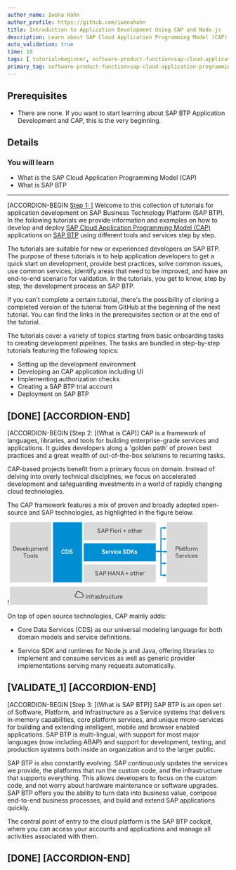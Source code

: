 ```yaml
---
author_name: Iwona Hahn
author_profile: https://github.com/iwonahahn
title: Introduction to Application Development Using CAP and Node.js
description: Learn about SAP Cloud Application Programming Model (CAP) and application development on SAP BTP.
auto_validation: true
time: 10
tags: [ tutorial>beginner, software-product-function>sap-cloud-application-programming-model, topic>node-js, products>sap-business-technology-platform, products>sap-fiori, products>sap-fiori-tools, products>sapui5]
primary_tag: software-product-function>sap-cloud-application-programming-model
---
```


## Prerequisites
 - There are none. If you want to start learning about SAP BTP Application Development and CAP, this is the very beginning.


## Details
### You will learn
  - What is the SAP Cloud Application Programming Model (CAP)
  - What is SAP BTP

---

[ACCORDION-BEGIN [Step 1: ](Overview)]
Welcome to this collection of tutorials for application development on SAP Business Technology Platform (SAP BTP). In the following tutorials we provide information and examples on how to develop and deploy [SAP Cloud Application Programming Model (CAP)](https://cap.cloud.sap/) applications on [SAP BTP](cp-explore-cloud-platform) using different tools and services step by step.

The tutorials are suitable for new or experienced developers on SAP BTP. The purpose of these tutorials is to help application developers to get a quick start on development, provide best practices, solve common issues, use common services, identify areas that need to be improved, and have an end-to-end scenario for validation. In the tutorials, you get to know, step by step, the development process on SAP BTP.

If you can't complete a certain tutorial, there's the possibility of cloning a completed version of the tutorial from GitHub at the beginning of the next tutorial. You can find the links in the prerequisites section or at the end of the tutorial.

The tutorials cover a variety of topics starting from basic onboarding tasks to creating development pipelines. The tasks are bundled in step-by-step tutorials featuring the following topics:

- Setting up the development environment
- Developing an CAP application including UI
- Implementing authorization checks
- Creating a SAP BTP trial account
- Deployment on SAP BTP

[DONE]
[ACCORDION-END]
---
[ACCORDION-BEGIN [Step 2: ](What is CAP)]
CAP is a framework of languages, libraries, and tools for building enterprise-grade services and applications. It guides developers along a 'golden path' of proven best practices and a great wealth of out-of-the-box solutions to recurring tasks.

CAP-based projects benefit from a primary focus on domain. Instead of delving into overly technical disciplines, we focus on accelerated development and safeguarding investments in a world of rapidly changing cloud technologies.

The CAP framework features a mix of proven and broadly adopted open-source and SAP technologies, as highlighted in the figure below.

!![CAP Overview](cap_overview.png)

On top of open source technologies, CAP mainly adds:

- Core Data Services (CDS) as our universal modeling language for both domain models and service definitions.

- Service SDK and runtimes for Node.js and Java, offering libraries to implement and consume services as well as generic provider implementations serving many requests automatically.

[VALIDATE_1]
[ACCORDION-END]
---
[ACCORDION-BEGIN [Step 3: ](What is SAP BTP)]
SAP BTP is an open set of Software, Platform, and Infrastructure as a Service systems that delivers in-memory capabilities, core platform services, and unique micro-services for building and extending intelligent, mobile and browser enabled applications. SAP BTP is multi-lingual, with support for most major languages (now including ABAP) and support for development, testing, and production systems both inside an organization and to the larger public.

SAP BTP is also constantly evolving. SAP continuously updates the services we provide, the platforms that run the custom code, and the infrastructure that supports everything. This allows developers to focus on the custom code, and not worry about hardware maintenance or software upgrades. SAP BTP offers you the ability to turn data into business value, compose end-to-end business processes, and build and extend SAP applications quickly.

The central point of entry to the cloud platform is the SAP BTP cockpit, where you can access your accounts and applications and manage all activities associated with them.

[DONE]
[ACCORDION-END]
---